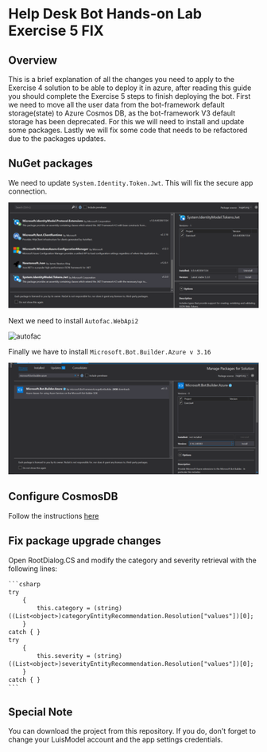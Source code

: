 # Help Desk Bot Hands-on Lab Exercise 5 FIX

## Overview

This is a brief explanation of all the changes you need to apply to the Exercise 4 solution to be able to deploy it in azure, after reading this guide you should complete the Exercise 5 steps to finish deploying the bot.
First we need to move all the user data from the bot-framework default storage(state) to Azure Cosmos DB, as the bot-framework V3 default storage has been deprecated. For this we will need to install and update some packages.
Lastly we will fix some code that needs to be refactored due to the packages updates.


## NuGet packages

We need to update `System.Identity.Token.Jwt`. This will fix the secure app connection.

![token](./images/token.png)

Next we need to install `Autofac.WebApi2`

![autofac](.images/autofac.png)

Finally we have to install `Microsoft.Bot.Builder.Azure v 3.16`

![azure](./images/azure.png)

## Configure CosmosDB

Follow the instructions [here](https://chatbotslife.com/managing-state-and-logging-chat-history-in-microsoft-bot-framework-aeb330c688c5)

## Fix package upgrade changes

Open RootDialog.CS and modify the category and severity retrieval with the following lines:

    ```csharp
    try
		{
			this.category = (string)((List<object>)categoryEntityRecommendation.Resolution["values"])[0];
		}
	catch { }
	try
		{
			this.severity = (string)((List<object>)severityEntityRecommendation.Resolution["values"])[0];
		}
	catch { }
    ```
	
## Special Note

You can download the project from this repository. If you do, don't forget to change your LuisModel account and the app settings credentials.